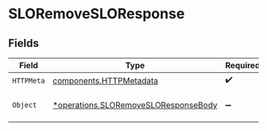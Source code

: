 # SLORemoveSLOResponse


## Fields

| Field                                                                                       | Type                                                                                        | Required                                                                                    | Description                                                                                 |
| ------------------------------------------------------------------------------------------- | ------------------------------------------------------------------------------------------- | ------------------------------------------------------------------------------------------- | ------------------------------------------------------------------------------------------- |
| `HTTPMeta`                                                                                  | [components.HTTPMetadata](../../models/components/httpmetadata.md)                          | :heavy_check_mark:                                                                          | N/A                                                                                         |
| `Object`                                                                                    | [*operations.SLORemoveSLOResponseBody](../../models/operations/sloremovesloresponsebody.md) | :heavy_minus_sign:                                                                          | The request has succeeded.                                                                  |